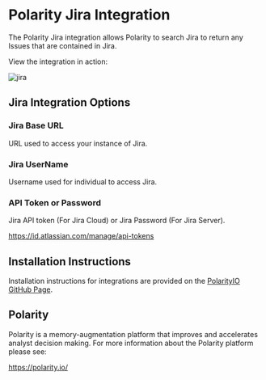 # Polarity Jira Integration

The Polarity Jira integration allows Polarity to search Jira to return any Issues that are contained in Jira.

View the integration in action:

![jira](https://user-images.githubusercontent.com/22529325/57065777-7c6f2b80-6c98-11e9-9f0a-ee09dda09a04.gif)


## Jira Integration Options

### Jira Base URL

URL used to access your instance of Jira.

### Jira UserName

Username used for individual to access Jira.

### API Token or Password

Jira API token (For Jira Cloud) or Jira Password (For Jira Server).

https://id.atlassian.com/manage/api-tokens


## Installation Instructions

Installation instructions for integrations are provided on the [PolarityIO GitHub Page](https://polarityio.github.io/).

## Polarity

Polarity is a memory-augmentation platform that improves and accelerates analyst decision making.  For more information about the Polarity platform please see:

https://polarity.io/
